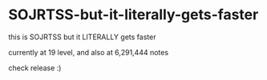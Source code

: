 # SOJRTSS-but-it-literally-gets-faster
this is SOJRTSS but it LITERALLY gets faster

currently at 19 level, and also at 6,291,444 notes

check release :)
